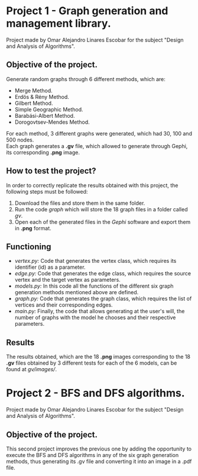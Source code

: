 # Project 1 - Graph generation and management library.
Project made by Omar Alejandro Linares Escobar for the subject "Design and Analysis of Algorithms".
## Objective of the project. 
Generate random graphs through 6 different methods, which are:
* Merge Method.
* Erdös & Rény Method.
* Gilbert Method.
* Simple Geographic Method.
* Barabási-Albert Method.
* Dorogovtsev-Mendes Method.

For each method, 3 different graphs were generated, which had 30, 100 and 500 nodes.  
Each graph generates a **.gv** file, which allowed to generate through Gephi, its corresponding **.png** image.

## How to test the project?
In order to correctly replicate the results obtained with this project, the following steps must be followed:
1. Download the files and store them in the same folder.
2. Run the code *graph* which will store the 18 graph files in a folder called *gv*.
3. Open each of the generated files in the *Gephi* software and export them in **.png** format.

## Functioning
* *vertex.py:* Code that generates the vertex class, which requires its identifier (id) as a parameter.
* *edge.py:* Code that generates the edge class, which requires the source vertex and the target vertex as parameters.
* *models.py:* In this code all the functions of the different six graph generation methods mentioned above are defined.
* *graph.py:* Code that generates the graph class, which requires the list of vertices and their corresponding edges.
* *main.py:* Finally, the code that allows generating at the user's will, the number of graphs with the model he chooses and their respective parameters.

## Results
The results obtained, which are the 18 **.png** images corresponding to the 18 **.gv** files obtained by 3 different tests for each of the 6 models, can be found at *gv/images/*.

# Project 2 - BFS and DFS algorithms.
Project made by Omar Alejandro Linares Escobar for the subject "Design and Analysis of Algorithms".
## Objective of the project. 
This second project improves the previous one by adding the opportunity to execute the BFS and DFS algorithms in any of the six graph generation methods, thus generating its .gv file and converting it into an image in a .pdf file.
